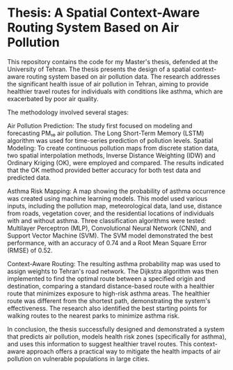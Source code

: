 # Thesis: A Spatial Context-Aware Routing System Based on Air Pollution
This repository contains the code for my Master's thesis, defended at the University of Tehran. The thesis presents the design of a spatial context-aware routing system based on air pollution data. The research addresses the significant health issue of air pollution in Tehran, aiming to provide healthier travel routes for individuals with conditions like asthma, which are exacerbated by poor air quality.

The methodology involved several stages:

Air Pollution Prediction: The study first focused on modeling and forecasting PM₁₀ air pollution. The Long Short-Term Memory (LSTM) algorithm was used for time-series prediction of pollution levels.
Spatial Modeling: To create continuous pollution maps from discrete station data, two spatial interpolation methods, Inverse Distance Weighting (IDW) and Ordinary Kriging (OK), were employed and compared. The results indicated that the OK method provided better accuracy for both test data and predicted data.

Asthma Risk Mapping: A map showing the probability of asthma occurrence was created using machine learning models. This model used various inputs, including the pollution map, meteorological data, land use, distance from roads, vegetation cover, and the residential locations of individuals with and without asthma. Three classification algorithms were tested: Multilayer Perceptron (MLP), Convolutional Neural Network (CNN), and Support Vector Machine (SVM). The SVM model demonstrated the best performance, with an accuracy of 0.74 and a Root Mean Square Error (RMSE) of 0.52.

Context-Aware Routing: The resulting asthma probability map was used to assign weights to Tehran's road network. The Dijkstra algorithm was then implemented to find the optimal route between a specified origin and destination, comparing a standard distance-based route with a healthier route that minimizes exposure to high-risk asthma areas. The healthier route was different from the shortest path, demonstrating the system's effectiveness. The research also identified the best starting points for walking routes to the nearest parks to minimize asthma risk.

In conclusion, the thesis successfully designed and demonstrated a system that predicts air pollution, models health risk zones (specifically for asthma), and uses this information to suggest healthier travel routes. This context-aware approach offers a practical way to mitigate the health impacts of air pollution on vulnerable populations in large cities.
